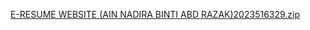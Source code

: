 [E-RESUME WEBSITE  (AIN NADIRA BINTI ABD RAZAK)2023516329.zip](https://github.com/user-attachments/files/21208039/E-RESUME.WEBSITE.AIN.NADIRA.BINTI.ABD.RAZAK.2023516329.zip)
